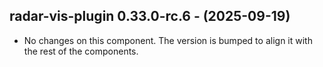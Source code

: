   ## radar-vis-plugin 0.33.0-rc.6 - (2025-09-19)
  
  * No changes on this component. The version is bumped to align it
    with the rest of the components.
